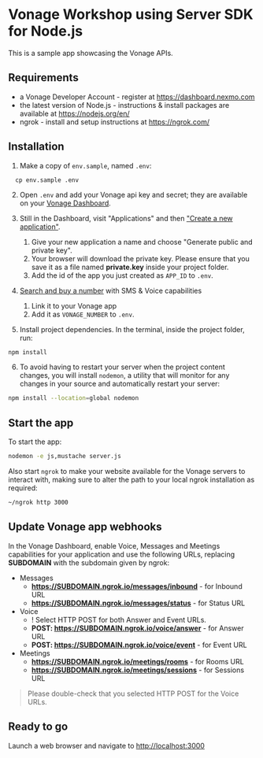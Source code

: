 # Vonage Workshop using Server SDK for Node.js

This is a sample app showcasing the Vonage APIs.

## Requirements

- a Vonage Developer Account - register at <https://dashboard.nexmo.com>
- the latest version of Node.js - instructions & install packages are available at <https://nodejs.org/en/>
- ngrok - install and setup instructions at <https://ngrok.com/>

## Installation

1. Make a copy of `env.sample`, named `.env`:

```
  cp env.sample .env
```

2. Open `.env` and add your Vonage api key and secret; they are available on your [Vonage Dashboard](https://dashboard.nexmo.com/settings).

3. Still in the Dashboard, visit "Applications" and then ["Create a new application"](https://dashboard.nexmo.com/applications/new).
   1. Give your new application a name and choose "Generate public and private key".
   2. Your browser will download the private key. Please ensure that you save it as a file named **private.key** inside your project folder.
   3. Add the id of the app you just created as `APP_ID` to `.env`.

4. [Search and buy a number](https://dashboard.nexmo.com/buy-numbers) with SMS & Voice capabilities
   1. Link it to your Vonage app
   2. Add it as `VONAGE_NUMBER` to `.env`.

5. Install project dependencies. In the terminal, inside the project folder, run:

```sh
npm install
```

6. To avoid having to restart your server when the project content changes, you will install `nodemon`, a utility that will monitor for any changes in your source and automatically restart your server:

```sh
npm install --location=global nodemon
```

## Start the app

To start the app:

```sh
nodemon -e js,mustache server.js
```

Also start `ngrok` to make your website available for the Vonage servers to interact with, making sure to alter the path to your local ngrok installation as required:

```sh
~/ngrok http 3000
```

## Update Vonage app webhooks

In the Vonage Dashboard, enable Voice, Messages and Meetings capabilities for your application and use the following URLs, replacing **SUBDOMAIN** with the subdomain given by ngrok:

- Messages
  - **<https://SUBDOMAIN.ngrok.io/messages/inbound>** - for Inbound URL
  - **<https://SUBDOMAIN.ngrok.io/messages/status>** - for Status URL
- Voice
  - ! Select HTTP POST for both Answer and Event URLs.
  - **POST: <https://SUBDOMAIN.ngrok.io/voice/answer>** - for Answer URL
  - **POST: <https://SUBDOMAIN.ngrok.io/voice/event>** - for Event URL
- Meetings
  - **<https://SUBDOMAIN.ngrok.io/meetings/rooms>** - for Rooms URL
  - **<https://SUBDOMAIN.ngrok.io/meetings/sessions>** - for Sessions URL

> Please double-check that you selected HTTP POST for the Voice URLs.

## Ready to go

Launch a web browser and navigate to <http://localhost:3000>
